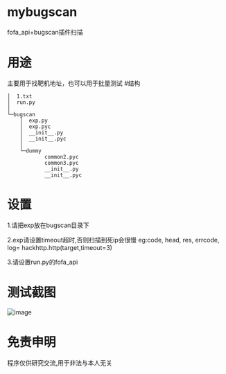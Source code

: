 # mybugscan
fofa_api+bugscan插件扫描
# 用途
主要用于找靶机地址，也可以用于批量测试
#结构
```
│  1.txt
│  run.py
│  
└─bugscan
    │  exp.py
    │  exp.pyc
    │  __init__.py
    │  __init__.pyc
    │  
    └─dummy
            common2.pyc
            common3.pyc
            __init__.py
            __init__.pyc
```
# 设置

1.请把exp放在bugscan目录下

2.exp请设置timeout超时,否则扫描到死ip会很慢 eg:code, head, res, errcode, log= hackhttp.http(target,timeout=3)

3.请设置run.py的fofa_api

# 测试截图
 ![image](https://github.com/aleenzz/mybugscan/raw/master/1.png)
 
# 免责申明
程序仅供研究交流,用于非法与本人无关
